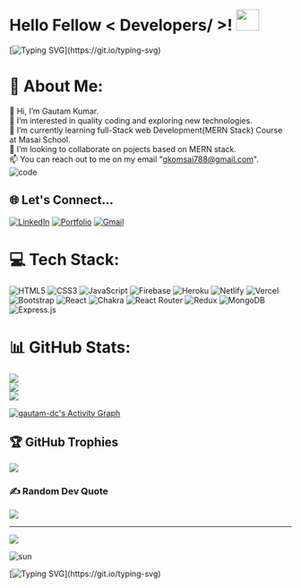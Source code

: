 # Hello Fellow < Developers/ >! <img src="https://user-images.githubusercontent.com/101813593/185606895-6fce581f-2f3c-45b2-9c1f-a4f949cf3ffd.gif" width="41"  height="38">



[![Typing SVG](https://readme-typing-svg.herokuapp.com?font=Fira+Code&size=41&pause=1000&color=29F72E&center=true&vCenter=true&width=1001&height=101&lines=Welcome+To+My+GitHub+Profile!;I'm+a+Full+Stack+Developer+;Specialized+In+MERN+Stack.)](https://git.io/typing-svg)


# 💫 About Me:
👋 Hi, I’m Gautam Kumar.<br>👀 I’m interested in quality coding and exploring new technologies.<br>🌱 I’m currently learning full-Stack web Development(MERN Stack) Course at Masai School.<br>💞️ I’m looking to collaborate on pojects based on MERN stack.<br> 📫 You can reach out to me on my email "gkomsai788@gmail.com".
<br>
![code](https://user-images.githubusercontent.com/101813593/185568276-4d0373ff-46f3-4b29-a5fa-fa0ccaa65e9f.gif)


## 🌐 Let's Connect...
[![LinkedIn](https://camo.githubusercontent.com/a80d00f23720d0bc9f55481cfcd77ab79e141606829cf16ec43f8cacc7741e46/68747470733a2f2f696d672e736869656c64732e696f2f62616467652f4c696e6b6564496e2d3030373742353f7374796c653d666f722d7468652d6261646765266c6f676f3d6c696e6b6564696e266c6f676f436f6c6f723d7768697465)](https://linkedin.com/in/gautam-kumar-9bba54222/) 
[![Portfolio](https://camo.githubusercontent.com/56e6045a9403c591ff7c6a997edcd1566597519fa8b8e1129b4919bf10b5c2bd/68747470733a2f2f696d672e736869656c64732e696f2f62616467652f506f7274666f6c696f2d3138413330333f7374796c653d666f722d7468652d6261646765266c6f676f3d696f6e6963266c6f676f436f6c6f723d7768697465)](https://gautam--portfolio.vercel.app/) 
[![Gmail](https://user-images.githubusercontent.com/101813593/185589447-6fb65c33-987a-4ecc-b467-03333934276b.png)](mailto:gkomsai788@gmail.com)

# 💻 Tech Stack:
![HTML5](https://img.shields.io/badge/html5-%23E34F26.svg?style=for-the-badge&logo=html5&logoColor=white) ![CSS3](https://img.shields.io/badge/css3-%231572B6.svg?style=for-the-badge&logo=css3&logoColor=white) ![JavaScript](https://img.shields.io/badge/javascript-%23323330.svg?style=for-the-badge&logo=javascript&logoColor=%23F7DF1E) ![Firebase](https://img.shields.io/badge/firebase-%23039BE5.svg?style=for-the-badge&logo=firebase) ![Heroku](https://img.shields.io/badge/heroku-%23430098.svg?style=for-the-badge&logo=heroku&logoColor=white) ![Netlify](https://img.shields.io/badge/netlify-%23000000.svg?style=for-the-badge&logo=netlify&logoColor=#00C7B7) ![Vercel](https://img.shields.io/badge/vercel-%23000000.svg?style=for-the-badge&logo=vercel&logoColor=white) ![Bootstrap](https://img.shields.io/badge/bootstrap-%23563D7C.svg?style=for-the-badge&logo=bootstrap&logoColor=white) ![React](https://img.shields.io/badge/react-%2320232a.svg?style=for-the-badge&logo=react&logoColor=%2361DAFB) ![Chakra](https://img.shields.io/badge/chakra-%234ED1C5.svg?style=for-the-badge&logo=chakraui&logoColor=white) ![React Router](https://img.shields.io/badge/React_Router-CA4245?style=for-the-badge&logo=react-router&logoColor=white) ![Redux](https://img.shields.io/badge/redux-%23593d88.svg?style=for-the-badge&logo=redux&logoColor=white) ![MongoDB](https://img.shields.io/badge/MongoDB-%234ea94b.svg?style=for-the-badge&logo=mongodb&logoColor=white) ![Express.js](https://img.shields.io/badge/express.js-%23404d59.svg?style=for-the-badge&logo=express&logoColor=%2361DAFB)
# 📊 GitHub Stats:
![](https://github-readme-stats.vercel.app/api?username=gkomsai&theme=highcontrast&hide_border=true&include_all_commits=false&count_private=true)<br/>
![](https://github-readme-streak-stats.herokuapp.com/?user=gkomsai&theme=highcontrast&hide_border=true)<br/>
![](https://github-readme-stats.vercel.app/api/top-langs/?username=gkomsai&theme=highcontrast&hide_border=true&include_all_commits=false&count_private=true&layout=compact)

<a href="https://github.com/gkomsai/github-readme-activity-graph">
  <img alt="gautam-dc's Activity Graph" src="https://activity-graph.herokuapp.com/graph?username=gkomsai&bg_color=0D1117&color=5BCDEC&line=5BCDEC&point=FFFFFF&hide_border=true" />
</a>


## 🏆 GitHub Trophies
![](https://github-profile-trophy.vercel.app/?username=gkomsai&theme=radical&no-frame=false&no-bg=false&margin-w=4)

### ✍️ Random Dev Quote
![](https://quotes-github-readme.vercel.app/api?type=horizontal&theme=radical)

---
[![](https://visitcount.itsvg.in/api?id=gkomsai&icon=5&color=1)](https://visitcount.itsvg.in)

![sun](https://user-images.githubusercontent.com/101813593/185565292-eb111ecc-95fe-4734-9e5d-0f968c08c8e2.gif)

[![Typing SVG](https://readme-typing-svg.herokuapp.com?font=Fira+Code&size=31&pause=1000&color=40F731&center=true&vCenter=true&width=1001&height=101&lines=Thanks++For+Visiting+My+Profile!)](https://git.io/typing-svg)


<!---
gkomsai/gkomsai is a ✨ special ✨ repository because its `README.md` (this file) appears on your GitHub profile.
You can click the Preview link to take a look at your changes.
--->
